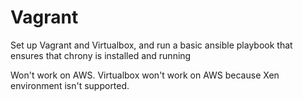 # Vagrant

Set up Vagrant and Virtualbox, and run a basic ansible playbook that ensures that chrony is installed and running

Won't work on AWS.  Virtualbox won't work on AWS because Xen environment isn't supported.

